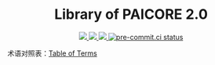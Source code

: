 <div align="center">

# Library of PAICORE 2.0

</div>

<p align="center">
    <a href="https://github.com/PAICookers/PAIlib/blob/master/pyproject.toml">
        <img src="https://img.shields.io/pypi/pyversions/paicorelib">
    </a>
    <a href="https://github.com/PAICookers/PAIlib/releases/tag/v0.0.13">
        <img src="https://img.shields.io/github/v/release/PAICookers/PAIlib?include_prereleases&color=orange">
    </a>
    <a href="https://www.codefactor.io/repository/github/PAICookers/PAIlib">
      <img src="https://img.shields.io/codefactor/grade/github/PAICookers/PAIlib/master?color=red">
    </a>
    <a href="https://results.pre-commit.ci/latest/github/PAICookers/PAIlib/master">
	   <img src="https://results.pre-commit.ci/badge/github/PAICookers/PAIlib/master.svg" alt="pre-commit.ci status">
    </a>

</p>

术语对照表：[Table of Terms](docs/Table-of-Terms.md)
